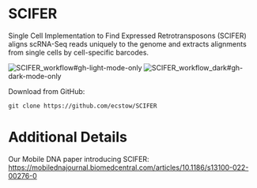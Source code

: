 # SCIFER
Single Cell Implementation to Find Expressed Retrotransposons (SCIFER) aligns scRNA-Seq reads uniquely to the genome and extracts alignments from single cells by cell-specific barcodes.

![SCIFER_workflow](https://user-images.githubusercontent.com/108097317/232626100-f2ed1c84-1c60-4c1c-b084-a681a6b5f46e.png)#gh-light-mode-only
![SCIFER_workflow_dark](https://user-images.githubusercontent.com/108097317/232626120-8158857b-f97c-475c-babb-fb22b8a78050.png)#gh-dark-mode-only

Download from GitHub:
```
git clone https://github.com/ecstow/SCIFER
```

# Additional Details
Our Mobile DNA paper introducing SCIFER: https://mobilednajournal.biomedcentral.com/articles/10.1186/s13100-022-00276-0
